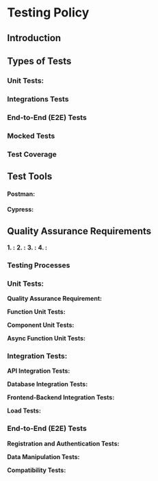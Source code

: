# Testing Policy

## Introduction

## Types of Tests

### Unit Tests:

### Integrations Tests 

### End-to-End (E2E) Tests

### Mocked Tests

### Test Coverage

## Test Tools

#### Postman: 

#### Cypress: 

## Quality Assurance Requirements

**1. :**
**2. :**
**3. :**
**4. :**

### Testing Processes

### Unit Tests:
**Quality Assurance Requirement:**

**Function Unit Tests:**

**Component Unit Tests:**

**Async Function Unit Tests:**

### Integration Tests:

**API Integration Tests:**

**Database Integration Tests:**

**Frontend-Backend Integration Tests:**

**Load Tests:**

### End-to-End (E2E) Tests

**Registration and Authentication Tests:**

**Data Manipulation Tests:**

**Compatibility Tests:**
